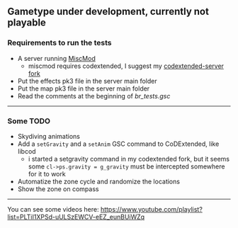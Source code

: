 ## Gametype under development, currently not playable

### Requirements to run the tests
- A server running [MiscMod](https://cod.pm/guide/d0da8d/installing-and-configuring-codam-miscmod)
  - miscmod requires codextended, I suggest my [codextended-server fork](https://github.com/raphael12333/codextended-server/tree/main)
- Put the effects pk3 file in the server main folder
- Put the map pk3 file in the server main folder
- Read the comments at the beginning of *br_tests.gsc*
___
### Some TODO
- Skydiving animations
- Add a `setGravity` and a `setAnim` GSC command to CoDExtended, like libcod
  - i started a setgravity command in my codextended fork, but it seems some `cl->ps.gravity = g_gravity` must be intercepted somewhere for it to work
- Automatize the zone cycle and randomize the locations
- Show the zone on compass
___
You can see some videos here: https://www.youtube.com/playlist?list=PLTiI1XPSd-uULSzEWCV-eEZ_eunBUiWZq
